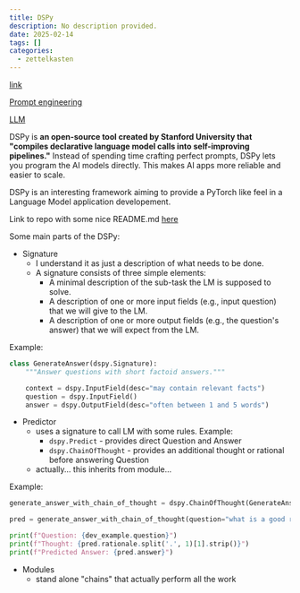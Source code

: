 ```yaml
---
title: DSPy
description: No description provided.
date: 2025-02-14
tags: []
categories:
  - zettelkasten
---
```


[link](https://www.removepaywall.com/search?url=https://medium.com/aiguys/prompt-engineering-is-dead-dspy-is-new-paradigm-for-prompting-c80ba3fc4896)

[Prompt engineering](Prompt%20engineering.md)

[LLM](LLM.md)

DSPy is **an open-source tool created by Stanford University that "compiles declarative language model calls into self-improving pipelines."** Instead of spending time crafting perfect prompts, DSPy lets you program the AI models directly. This makes AI apps more reliable and easier to scale.

DSPy is an interesting framework aiming to provide a PyTorch like feel in a Language Model application developement.

Link to repo with some nice README.md [here](https://github.com/stanfordnlp/dspy/tree/main?tab=readme-ov-file)

Some main parts of the DSPy:

- Signature
	- I understand it as just a description of what needs to be done.
	- A signature consists of three simple elements:
	    - A minimal description of the sub-task the LM is supposed to solve.
	    - A description of one or more input fields (e.g., input question) that we will give to the LM.
	    - A description of one or more output fields (e.g., the question's answer) that we will expect from the LM.

Example:

```python
class GenerateAnswer(dspy.Signature):
    """Answer questions with short factoid answers."""

    context = dspy.InputField(desc="may contain relevant facts")
    question = dspy.InputField()
    answer = dspy.OutputField(desc="often between 1 and 5 words")
```

- Predictor
	- uses a signature to call LM with some rules. Example:
		- `dspy.Predict` - provides direct Question and Answer
		- `dspy.ChainOfThought` - provides an additional thought or rational before answering Question
	- actually... this inherits from module... 

Example:

```python
generate_answer_with_chain_of_thought = dspy.ChainOfThought(GenerateAnswer)

pred = generate_answer_with_chain_of_thought(question="what is a good reciepie for late lunch? I want something quick")

print(f"Question: {dev_example.question}")
print(f"Thought: {pred.rationale.split('.', 1)[1].strip()}")
print(f"Predicted Answer: {pred.answer}")
```

- Modules
	- stand alone "chains" that actually perform all the work
